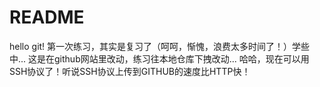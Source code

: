 # README

hello git!
第一次练习，其实是复习了（呵呵，惭愧，浪费太多时间了！）学些中...
这是在github网站里改动，练习往本地仓库下拽改动...
哈哈，现在可以用SSH协议了！听说SSH协议上传到GITHUB的速度比HTTP快！
